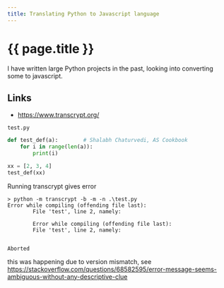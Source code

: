 ```yaml
---
title: Translating Python to Javascript language
---
```


# {{ page.title }}

I have written large Python projects in the past, looking into converting some to javascript.

## Links
* <https://www.transcrypt.org/>

`test.py`
```python
def test_def(a):		# Shalabh Chaturvedi, AS Cookbook
    for i in range(len(a)):
        print(i)

xx = [2, 3, 4]
test_def(xx)
```

Running transcrypt gives error
```
> python -m transcrypt -b -m -n .\test.py
Error while compiling (offending file last):
        File 'test', line 2, namely:

        Error while compiling (offending file last):
        File 'test', line 2, namely:


Aborted
```


this was happening due to version mismatch, see <https://stackoverflow.com/questions/68582595/error-message-seems-ambiguous-without-any-descriptive-clue>


